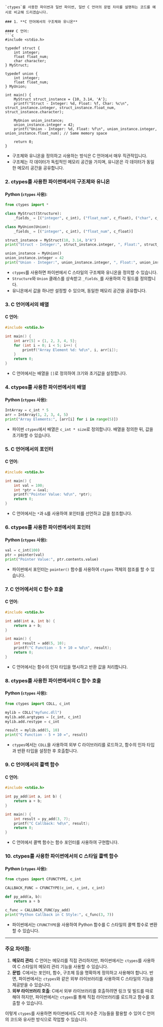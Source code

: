 ```commandline


`ctypes`를 사용한 파이썬과 일반 파이썬, 일반 C 언어의 문법 차이를 설명하는 코드를 예시로 비교해 드리겠습니다.

### 1. **C 언어에서의 구조체와 유니온**

#### C 언어:
```c
#include <stdio.h>

typedef struct {
    int integer;
    float float_num;
    char character;
} MyStruct;

typedef union {
    int integer;
    float float_num;
} MyUnion;

int main() {
    MyStruct struct_instance = {10, 3.14, 'A'};
    printf("Struct - Integer: %d, Float: %f, Char: %c\n", struct_instance.integer, struct_instance.float_num, struct_instance.character);

    MyUnion union_instance;
    union_instance.integer = 42;
    printf("Union - Integer: %d, Float: %f\n", union_instance.integer, union_instance.float_num); // Same memory space

    return 0;
}
```

- 구조체와 유니온을 정의하고 사용하는 방식은 C 언어에서 매우 직관적입니다.
- 구조체는 각 데이터가 독립적인 메모리 공간을 가지며, 유니온은 각 데이터가 동일한 메모리 공간을 공유합니다.

### 2. **ctypes를 사용한 파이썬에서의 구조체와 유니온**

#### Python (`ctypes` 사용):
```python
from ctypes import *

class MyStruct(Structure):
    _fields_ = [("integer", c_int), ("float_num", c_float), ("char", c_char)]

class MyUnion(Union):
    _fields_ = [("integer", c_int), ("float_num", c_float)]

struct_instance = MyStruct(10, 3.14, b"A")
print("Struct - Integer:", struct_instance.integer, ", Float:", struct_instance.float_num, ", Char:", struct_instance.char)

union_instance = MyUnion()
union_instance.integer = 42
print("Union - Integer:", union_instance.integer, ", Float:", union_instance.float_num)  # Same memory space
```

- `ctypes`를 사용하면 파이썬에서 C 스타일의 구조체와 유니온을 정의할 수 있습니다.
- `Structure`와 `Union` 클래스를 상속받고 `_fields_`를 사용하여 각 필드를 정의합니다.
- 유니온에서 값을 하나만 설정할 수 있으며, 동일한 메모리 공간을 공유합니다.

### 3. **C 언어에서의 배열**

#### C 언어:
```c
#include <stdio.h>

int main() {
    int arr[5] = {1, 2, 3, 4, 5};
    for (int i = 0; i < 5; i++) {
        printf("Array Element %d: %d\n", i, arr[i]);
    }
    return 0;
}
```

- C 언어에서는 배열을 `[]`로 정의하여 크기와 초기값을 설정합니다.

### 4. **ctypes를 사용한 파이썬에서의 배열**

#### Python (`ctypes` 사용):
```python
IntArray = c_int * 5
arr = IntArray(1, 2, 3, 4, 5)
print("Array Elements:", [arr[i] for i in range(5)])
```

- 파이썬 `ctypes`에서 배열은 `c_int * size`로 정의합니다. 배열을 정의한 뒤, 값을 초기화할 수 있습니다.

### 5. **C 언어에서의 포인터**

#### C 언어:
```c
#include <stdio.h>

int main() {
    int val = 100;
    int *ptr = &val;
    printf("Pointer Value: %d\n", *ptr);
    return 0;
}
```

- C 언어에서는 `*`과 `&`를 사용하여 포인터를 선언하고 값을 참조합니다.

### 6. **ctypes를 사용한 파이썬에서의 포인터**

#### Python (`ctypes` 사용):
```python
val = c_int(100)
ptr = pointer(val)
print("Pointer Value:", ptr.contents.value)
```

- 파이썬에서 포인터는 `pointer()` 함수를 사용하여 `ctypes` 객체의 참조를 할 수 있습니다.

### 7. **C 언어에서의 C 함수 호출**

#### C 언어:
```c
#include <stdio.h>

int add(int a, int b) {
    return a + b;
}

int main() {
    int result = add(5, 10);
    printf("C Function - 5 + 10 = %d\n", result);
    return 0;
}
```

- C 언어에서는 함수의 인자 타입을 명시하고 반환 값을 처리합니다.

### 8. **ctypes를 사용한 파이썬에서의 C 함수 호출**

#### Python (`ctypes` 사용):
```python
from ctypes import CDLL, c_int

mylib = CDLL("myfunc.dll")
mylib.add.argtypes = [c_int, c_int]
mylib.add.restype = c_int

result = mylib.add(5, 10)
print("C Function - 5 + 10 =", result)
```

- `ctypes`에서는 `CDLL`을 사용하여 외부 C 라이브러리를 로드하고, 함수의 인자 타입과 반환 타입을 설정한 후 호출합니다.

### 9. **C 언어에서의 콜백 함수**

#### C 언어:
```c
#include <stdio.h>

int py_add(int a, int b) {
    return a + b;
}

int main() {
    int result = py_add(3, 7);
    printf("C Callback: %d\n", result);
    return 0;
}
```

- C 언어에서 콜백 함수는 함수 포인터를 사용하여 구현합니다.

### 10. **ctypes를 사용한 파이썬에서의 C 스타일 콜백 함수**

#### Python (`ctypes` 사용):
```python
from ctypes import CFUNCTYPE, c_int

CALLBACK_FUNC = CFUNCTYPE(c_int, c_int, c_int)

def py_add(a, b):
    return a + b

c_func = CALLBACK_FUNC(py_add)
print("Python Callback in C Style:", c_func(3, 7))
```

- 파이썬에서는 `CFUNCTYPE`을 사용하여 Python 함수를 C 스타일의 콜백 함수로 변환할 수 있습니다.

---

### 주요 차이점:

1. **메모리 관리**: C 언어는 메모리를 직접 관리하지만, 파이썬에서는 `ctypes`를 사용하여 C 스타일의 메모리 관리 기능을 사용할 수 있습니다.
2. **문법**: C에서는 포인터, 함수, 구조체 등을 명확하게 정의하고 사용해야 합니다. 반면, 파이썬에서는 `ctypes`와 같은 외부 라이브러리를 사용하여 C 스타일의 기능을 제공받을 수 있습니다.
3. **외부 라이브러리 호출**: C에서 외부 라이브러리를 호출하려면 링크 및 빌드를 따로 해야 하지만, 파이썬에서는 `ctypes`를 통해 직접 라이브러리를 로드하고 함수를 호출할 수 있습니다.

이렇게 `ctypes`를 사용하면 파이썬에서도 C의 저수준 기능들을 활용할 수 있어 C 언어의 코드와 유사한 방식으로 작업할 수 있습니다.
```